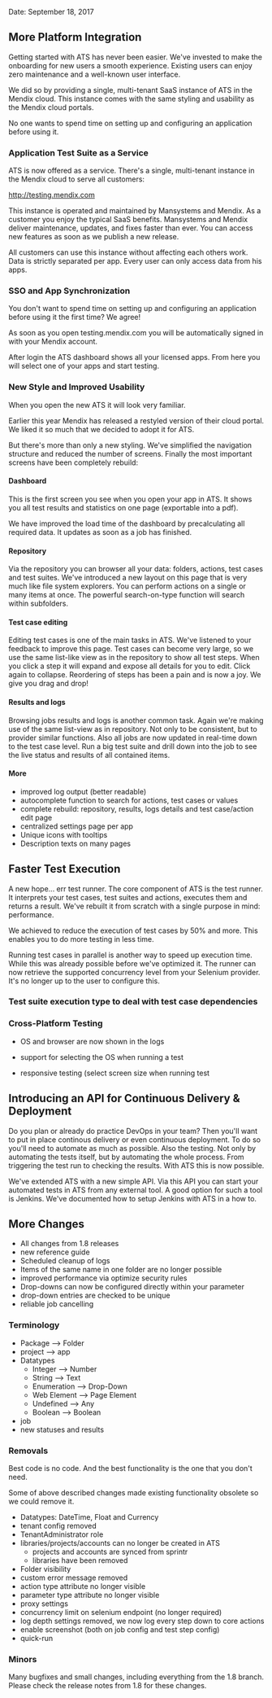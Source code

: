 Date: September 18, 2017

## More Platform Integration

Getting started with ATS has never been easier. We've invested to make the onboarding for new users a smooth experience. Existing users can enjoy zero maintenance and a well-known user interface.

We did so by providing a single, multi-tenant SaaS instance of ATS in the Mendix cloud. This instance comes with the same styling and usability as the Mendix cloud portals.

No one wants to spend time on setting up and configuring an application before using it.

### Application Test Suite as a Service

ATS is now offered as a service. There's a single, multi-tenant instance in the Mendix cloud to serve all customers: 

<http://testing.mendix.com>

This instance is operated and maintained by Mansystems and Mendix. As a customer you enjoy the typical SaaS benefits.  Mansystems and Mendix deliver maintenance, updates, and fixes faster than ever. You can access new features as soon as we publish a new release.

All customers can use this instance without affecting each others work. Data is strictly separated per app. Every user can only access data from his apps.

### SSO and App Synchronization

You don't want to spend time on setting up and configuring an application before using it the first time? We agree!

As soon as you open testing.mendix.com you will be automatically signed in with your Mendix account. 

After login the ATS dashboard shows all your licensed apps. From here you will select one of your apps and start testing.

### New Style and Improved Usability

When you open the new ATS it will look very familiar.

Earlier this year Mendix has released a restyled version of their cloud portal. We liked it so much that we decided to adopt it for ATS.

But there's more than only a new styling. We've simplified the navigation structure and reduced the number of screens. Finally the most important screens have been completely rebuild:

#### Dashboard

This is the first screen you see when you open your app in ATS. It shows you all test results and statistics on one page (exportable into a pdf).

We have improved the load time of the dashboard by precalculating all required data. It updates as soon as a job has finished.

#### Repository

Via the repository you can browser all your data: folders, actions, test cases and test suites. We've introduced a new layout on this page that is very much like file system explorers. You can perform actions on a single or many items at once. The powerful search-on-type function will search within subfolders.

#### Test case editing

Editing test cases is one of the main tasks in ATS. We've listened to your feedback to improve this page. Test cases can become very large, so we use the same list-like view as in the repository to show all test steps. When you click a step it will expand and expose all details for you to edit. Click again to collapse. Reordering of steps has been a pain and is now a joy. We give you drag and drop!

#### Results and logs

Browsing jobs results and logs is another common task. Again we're making use of the same list-view as in repository. Not only to be consistent, but to provider similar functions. Also all jobs are now updated in real-time down to the test case level. Run a big test suite and drill down into the job to see the live status and results of all contained items.

#### More

- improved log output (better readable)
- autocomplete function to search for actions, test cases or values
- complete rebuild: repository, results, logs details and test case/action edit page
- centralized settings page per app
- Unique icons with tooltips
- Description texts on many pages

## Faster Test Execution

A new hope... err test runner. The core component of ATS is the test runner. It interprets your test cases, test suites and actions, executes them and returns a result. We've rebuilt it from scratch with a single purpose in mind: performance.

We achieved to reduce the execution of test cases by 50% and more. This enables you to do more testing in less time.

Running test cases in parallel is another way to speed up execution time. While this was already possible before we've optimized it. The runner can now retrieve the supported concurrency level from your Selenium provider. It's no longer up to the user to configure this.

### Test suite execution type to deal with test case dependencies

### Cross-Platform Testing

* OS and browser are now shown in the logs
* support for selecting the OS when running a test

* responsive testing \(select screen size when running test

## Introducing an API for Continuous Delivery & Deployment

Do you plan or already do practice DevOps in your team? Then you'll want to put in place continous delivery or even continuous deployment. To do so you'll need to automate as much as possible. Also the testing. Not only by automating the tests itself, but by automating the whole process. From triggering the test run to checking the results. With ATS this is now possible.

We've extended ATS with a new simple API. Via this API you can start your automated tests in ATS from any external tool. A good option for such a tool is Jenkins. We've documented how to setup Jenkins with ATS in a how to.

## More Changes

* All changes from 1.8 releases
* new reference guide
* Scheduled cleanup of logs
* Items of the same name in one folder are no longer possible
* improved performance via optimize security rules
* Drop-downs can now be configured directly within your parameter
* drop-down entries are checked to be unique
* reliable job cancelling

### Terminology

- Package --&gt; Folder
- project --&gt; app
- Datatypes
  - Integer --&gt; Number
  - String --&gt; Text
  - Enumeration --&gt; Drop-Down
  - Web Element --&gt; Page Element
  - Undefined --&gt; Any
  - Boolean --&gt; Boolean
- job
- new statuses and results

### Removals

Best code is no code. And the best functionality is the one that you don't need.

Some of above described changes made existing functionality obsolete so we could remove it.

- Datatypes: DateTime, Float and Currency
- tenant config removed
- TenantAdministrator role
- libraries/projects/accounts can no longer be created in ATS
  - projects and accounts are synced from sprintr
  - libraries have been removed
- Folder visibility
- custom error message removed
- action type attribute no longer visible
- parameter type attribute no longer visible
- proxy settings
- concurrency limit on selenium endpoint \(no longer required\)
- log depth settings removed, we now log every step down to core actions
- enable screenshot \(both on job config and test step config\)
- quick-run

### Minors

Many bugfixes and small changes, including everything from the 1.8 branch. Please check the release notes from 1.8 for these changes.
